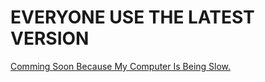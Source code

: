 # EVERYONE USE THE LATEST VERSION
[Comming Soon Because My Computer Is Being Slow.](https://github.com/GreenIsLess/The-Dark-Shadow/releases)
